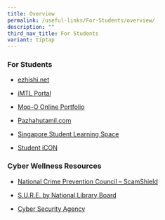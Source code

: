 ```yaml
---
title: Overview
permalink: /useful-links/For-Students/overview/
description: ""
third_nav_title: For Students
variant: tiptap
---
```

<h3>For Students</h3>
<ul>
<li>
<p><a href="https://www.ezhishi.net/" rel="noopener noreferrer nofollow" target="_blank">ezhishi.net</a>
</p>
</li>
<li>
<p><a href="https://imtl.moe.edu.sg/cos/o.x?c=/ca7_imtl/user&amp;func=login" rel="noopener noreferrer nofollow" target="_blank">iMTL Portal</a>
</p>
</li>
<li>
<p><a href="https://www.moo-o.com/" rel="noopener noreferrer nofollow" target="_blank">Moo-O Online Portfolio</a>
</p>
</li>
<li>
<p><a href="https://www.pazhahutamil.com/" rel="noopener noreferrer nofollow" target="_blank">Pazhahutamil.com</a>
</p>
</li>
<li>
<p><a href="https://vle.learning.moe.edu.sg/login" rel="noopener noreferrer nofollow" target="_blank">Singapore Student Learning Space</a>
</p>
</li>
<li>
<p><a href="https://workspace.google.com/dashboard" rel="noopener noreferrer nofollow" target="_blank">Student iCON</a>
<br>
</p>
</li>
</ul>
<h3>Cyber Wellness Resources</h3>
<ul data-tight="true" class="tight">
<li>
<p><a href="https://www.scamshield.gov.sg/" rel="noopener noreferrer nofollow" target="_blank">National Crime Prevention Council – ScamShield</a>
</p>
</li>
<li>
<p><a href="https://sure.nlb.gov.sg/" rel="noopener noreferrer nofollow" target="_blank">S.U.R.E. by National Library Board</a>
</p>
</li>
<li>
<p><a href="https://csa.gov.sg/programmes/sg-cyber-safe-students" rel="noopener noreferrer nofollow" target="_blank">Cyber Security Agency</a>
</p>
</li>
</ul>
<p></p>